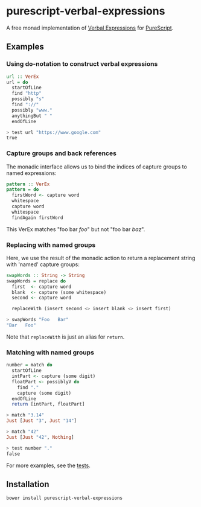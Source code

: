 # purescript-verbal-expressions

A free monad implementation of [Verbal Expressions](https://github.com/VerbalExpressions/JSVerbalExpressions) for [PureScript](https://github.com/purescript/purescript).

## Examples

### Using do-notation to construct verbal expressions
``` purs
url :: VerEx
url = do
  startOfLine
  find "http"
  possibly "s"
  find "://"
  possibly "www."
  anythingBut " "
  endOfLine

> test url "https://www.google.com"
true
```

### Capture groups and back references
The monadic interface allows us to bind the indices of capture groups to named expressions:
``` purs
pattern :: VerEx
pattern = do
  firstWord <- capture word
  whitespace
  capture word
  whitespace
  findAgain firstWord
```
This VerEx matches "foo bar *foo*" but not "foo bar *baz*".

### Replacing with named groups
Here, we use the result of the monadic action to return a replacement string with 'named' capture groups:
``` purs
swapWords :: String -> String
swapWords = replace do
  first  <- capture word
  blank  <- capture (some whitespace)
  second <- capture word

  replaceWith (insert second <> insert blank <> insert first)

> swapWords "Foo   Bar"
"Bar   Foo"
```
Note that `replaceWith` is just an alias for `return`.

### Matching with named groups
``` purs
number = match do
  startOfLine
  intPart <- capture (some digit)
  floatPart <- possiblyV do
    find "."
    capture (some digit)
  endOfLine
  return [intPart, floatPart]

> match "3.14"
Just [Just "3", Just "14"]

> match "42"
Just [Just "42", Nothing]

> test number "."
false
```

For more examples, see the [tests](test/Main.purs).

## Installation
```
bower install purescript-verbal-expressions
```
